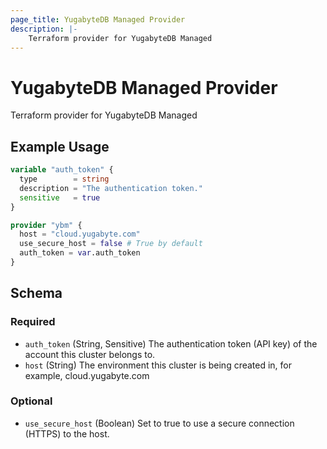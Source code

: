 ```yaml
---
page_title: YugabyteDB Managed Provider
description: |-
    Terraform provider for YugabyteDB Managed
---
```


# YugabyteDB Managed Provider

Terraform provider for YugabyteDB Managed

## Example Usage

```terraform
variable "auth_token" {
  type        = string
  description = "The authentication token."
  sensitive   = true
}

provider "ybm" {
  host = "cloud.yugabyte.com"
  use_secure_host = false # True by default
  auth_token = var.auth_token
}
```

<!-- schema generated by tfplugindocs -->
## Schema

### Required

- `auth_token` (String, Sensitive) The authentication token (API key) of the account this cluster belongs to.
- `host` (String) The environment this cluster is being created in, for example, cloud.yugabyte.com

### Optional

- `use_secure_host` (Boolean) Set to true to use a secure connection (HTTPS) to the host.

